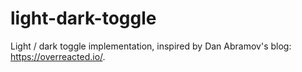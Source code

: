 # light-dark-toggle

Light / dark toggle implementation, inspired by Dan Abramov's blog: https://overreacted.io/.
